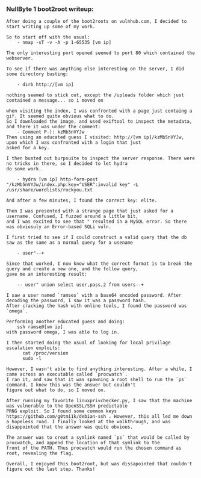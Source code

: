 ### NullByte 1 boot2root writeup:

    After doing a couple of the boot2roots on vulnhub.com, I decided to start writing up some of my work.
    
    So to start off with the usual:
        - nmap -sT -v -A -p 1-65535 [vm ip]
    
    The only interesting port opened seemed to port 80 which contained the webserver.
    
    To see if there was anything else interesting on the server, I did some directory busting:
    
        - dirb http://[vm ip]
    
    nothing seemed to stick out, except the /uploads folder which just contained a message... so i moved on
    
    when visiting the index, I was confronted with a page just containg a gif. It seemed quite obvious what to do.
    So I downloaded the image, and used exiftool to inspect the metadata, and there it was under the comment:
        - Comment P-): kzMb5nVYJw
    Then using an educated guess I visited: http://[vm ip]/kzMb5nVYJw, upon which I was confronted with a login that just
    asked for a key.
    
    I then busted out burpsuite to inspect the server response. There were no tricks in there, so I decided to let hydra
    do some work.
    
        - hydra [vm ip] http-form-post "/kzMb5nVYJw/index.php:key=^USER^:invalid key" -L /usr/share/wordlists/rockyou.txt
    
    And after a few minutes, I found the correct key: elite.
    
    Then I was presented with a strange page that just asked for a username. Confused, I fuzzed around a little bit, 
    and I was excited to see that " resulted in a MySQL error. So there was obviosuly an Error-based SQLi vuln.
    
    I first tried to see if I could construct a valid query that the db saw as the same as a normal query for a usename
       
        - user"--+
        
    Since that worked, I now know what the correct format is to break the query and create a new one, and the follow query,
    gave me an interesting result:
    
        -- user" union select user,pass,2 from users--+
        
    I saw a user named `ramses` with a base64 encoded password. After decoding the password, I saw it was a password hash.
    After cracking the hash with online tools, I found the password was `omega`.
    
    Performing another educated guess and doing:
        ssh ramse@[vm ip]
    with password omega, I was able to log in.
    
    I then started doing the usual of looking for local privilage escalation exploits:
          cat /proc/version
          sudo -l
          
    However, I wasn't able to find anything interesting. After a while, I came across an executable called `procwatch`.
    I ran it, and saw that it was spawning a root shell to run the `ps` command. I knew this was the answer but couldn't
    figure out what to do, so I moved on.
    
    After running my favorite linuxprivchecker.py, I saw that the machine was vulnerable to the OpenSSL/SSH predictable 
    PRNG exploit. So I found some common keys https://github.com/g0tmi1k/debian-ssh . However, this all led me down 
    a hopeless road. I finally looked at the walkthrough, and was disappointed that the answer was quite obvious.
    
    The answer was to creat a symlink named `ps` that would be called by procwatch, and append the location of that symlink to the 
    front of the PATH. Thus procwatch would run the chosen command as root, revealing the flag.
    
    Overall, I enjoyed this boot2root, but was dissapointed that couldn't figure out the last step. Thanks!
